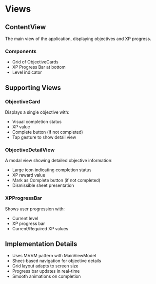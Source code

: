 # Views

## ContentView
The main view of the application, displaying objectives and XP progress.

### Components
- Grid of ObjectiveCards
- XP Progress Bar at bottom
- Level indicator

## Supporting Views

### ObjectiveCard
Displays a single objective with:
- Visual completion status
- XP value
- Complete button (if not completed)
- Tap gesture to show detail view

### ObjectiveDetailView
A modal view showing detailed objective information:
- Large icon indicating completion status
- XP reward value
- Mark as Complete button (if not completed)
- Dismissible sheet presentation

### XPProgressBar
Shows user progression with:
- Current level
- XP progress bar
- Current/Required XP values

## Implementation Details
- Uses MVVM pattern with MainViewModel
- Sheet-based navigation for objective details
- Grid layout adapts to screen size
- Progress bar updates in real-time
- Smooth animations on completion